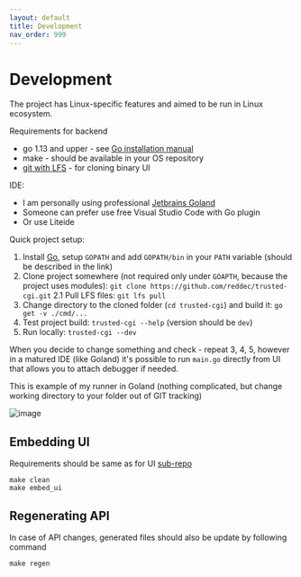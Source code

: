 ```yaml
---
layout: default
title: Development
nav_order: 999
---
```

# Development

The project has Linux-specific features and aimed to be run in Linux ecosystem.

Requirements for backend

* go 1.13 and upper - see [Go installation manual](https://golang.org/doc/install)
* make - should be available in your OS repository
* [git with LFS](https://git-lfs.github.com/) - for cloning binary UI

IDE:

* I am personally using professional [Jetbrains Goland](https://www.jetbrains.com/go/)
* Someone can prefer use free Visual Studio Code with Go plugin
* Or use Liteide

Quick project setup:

1. Install  [Go](https://golang.org/doc/install), setup `GOPATH` and add `GOPATH/bin` in your `PATH` variable (should be described in the link)
2. Clone project somewhere (not required only under `GOAPTH`, because the project uses modules): `git clone https://github.com/reddec/trusted-cgi.git`
2.1 Pull LFS files: `git lfs pull`
3. Change directory to the cloned folder (`cd trusted-cgi`) and build it: `go get -v ./cmd/...`
4. Test project build: `trusted-cgi --help` (version should be `dev`)
5. Run locally: `trusted-cgi --dev`

When you decide to change something and check - repeat 3, 4, 5, however in a matured IDE (like Goland) it's
possible to run `main.go` directly from UI that allows you to attach debugger if needed.

This is example of my runner in Goland (nothing complicated, but change working directory to your folder out of GIT tracking)

![image](https://user-images.githubusercontent.com/6597086/83396622-d9568b80-a42e-11ea-8be4-93f7b4cff0c2.png)
  

## Embedding UI

Requirements should be same as for UI [sub-repo](https://github.com/reddec/trusted-cgi-ui)

```shell
make clean
make embed_ui
```

## Regenerating API

In case of API changes, generated files should also be update by following command

```shell
make regen
```
